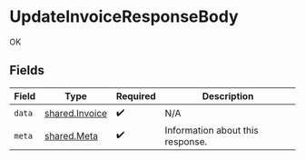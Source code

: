 # UpdateInvoiceResponseBody

OK


## Fields

| Field                                                   | Type                                                    | Required                                                | Description                                             |
| ------------------------------------------------------- | ------------------------------------------------------- | ------------------------------------------------------- | ------------------------------------------------------- |
| `data`                                                  | [shared.Invoice](../../../sdk/models/shared/invoice.md) | :heavy_check_mark:                                      | N/A                                                     |
| `meta`                                                  | [shared.Meta](../../../sdk/models/shared/meta.md)       | :heavy_check_mark:                                      | Information about this response.                        |